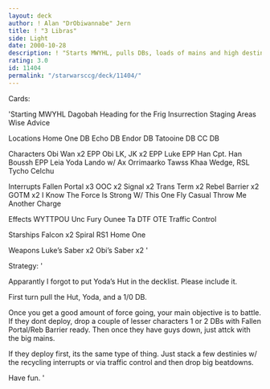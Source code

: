 ```yaml
---
layout: deck
author: ! Alan "DrObiwannabe" Jern
title: ! "3 Libras"
side: Light
date: 2000-10-28
description: ! "Starts MWYHL, pulls DBs, loads of mains and high destinies. Battle battle."
rating: 3.0
id: 11404
permalink: "/starwarsccg/deck/11404/"
---
```

Cards: 

'Starting
MWYHL
Dagobah
Heading for the Frig
Insurrection
Staging Areas
Wise Advice

Locations
Home One DB
Echo DB
Endor DB
Tatooine DB
CC DB

Characters
Obi Wan x2
EPP Obi
LK, JK x2
EPP Luke
EPP Han
Cpt. Han
Boussh
EPP Leia
Yoda
Lando w/ Ax
Orrimaarko
Tawss Khaa
Wedge, RSL
Tycho Celchu

Interrupts
Fallen Portal x3
OOC x2
Signal x2
Trans Term x2
Rebel Barrier x2
GOTM x2
I Know
The Force Is Strong W/ This One
Fly Casual
Throw Me Another Charge

Effects
WYTTPOU
Unc Fury
Ounee Ta
DTF
OTE
Traffic Control

Starships
Falcon x2
Spiral
RS1
Home One

Weapons
Luke’s Saber x2
Obi’s Saber x2 '

Strategy: '

Apparantly I forgot to put Yoda’s Hut in the decklist. Please include it.

First turn pull the Hut, Yoda, and a 1/0 DB.

Once you get a good amount of force going, your main objective is to battle. If they dont deploy, drop a couple of lesser characters 1 or 2 DBs with Fallen Portal/Reb Barrier ready. Then once they have guys down, just attck with the big mains.

If they deploy first, its the same type of thing. Just stack a few destinies w/ the recycling interrupts or via traffic control and then drop big beatdowns.

Have fun.  '
